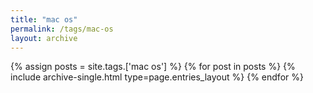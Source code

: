 ```yaml
---
title: "mac os"
permalink: /tags/mac-os
layout: archive
---
```


{% assign posts = site.tags.['mac os'] %}
{% for post in posts %} {% include archive-single.html type=page.entries_layout %} {% endfor %}
